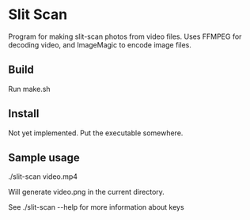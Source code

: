 Slit Scan
=========

Program for making slit-scan photos from video files.
Uses FFMPEG for decoding video, and ImageMagic to encode image files.

Build
-----

Run make.sh


Install
-------

Not yet implemented. Put the executable somewhere.


Sample usage
------------

./slit-scan video.mp4

Will generate video.png in the current directory.

See ./slit-scan --help for more information about keys
